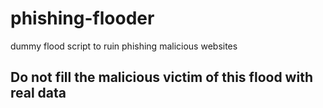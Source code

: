 # phishing-flooder
dummy flood script to ruin phishing malicious websites

## Do not fill the malicious victim of this flood with real data
